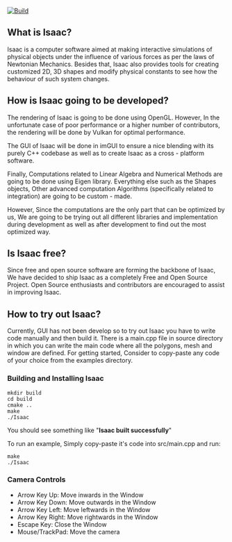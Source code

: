 [![Build](https://github.com/likely-shayan/Isaac/actions/workflows/cmake-multi-platform.yml/badge.svg?branch=main&event=push)](https://github.com/likely-shayan/Isaac/actions/workflows/cmake-multi-platform.yml)

## What is Isaac?

Isaac is a computer software aimed at making interactive simulations of physical objects under the influence of various forces as per the laws of Newtonian Mechanics. Besides that, Isaac also provides tools for creating customized 2D, 3D shapes and modify physical constants to see how the behaviour of such system changes.

## How is Isaac going to be developed?

The rendering of Isaac is going to be done using OpenGL. However, In the unfortunate case of poor performance or a higher number of contributors, the rendering will be done by Vulkan for optimal performance.

The GUI of Isaac will be done in imGUI to ensure a nice blending with its purely C++ codebase as well as to create Isaac as a cross - platform software.

Finally, Computations related to Linear Algebra and Numerical Methods are going to be done using Eigen library. Everything else such as the Shapes objects, Other advanced computation Algorithms (specifically related to integration) are going to be custom - made.

However, Since the computations are the only part that can be optimized by us, We are going to be trying out all different libraries and implementation during development as well as after development to find out the most optimized way.

## Is Isaac free?

Since free and open source software are forming the backbone of Isaac, We have decided to ship Isaac as a completely Free and Open Source Project. Open Source enthusiasts and contributors are encouraged to assist in improving Isaac.

## How to try out Isaac?
Currently, GUI has not been develop so to try out Isaac you have to write code manually and then build it.
There is a main.cpp file in source directory in which you can write the main code where all the polygons, mesh and window are defined.
For getting started, Consider to copy-paste any code of your choice from the examples directory.

<h3>Building and Installing Isaac</h3>

```
mkdir build
cd build
cmake ..
make
./Isaac
```
You should see something like "<b>Isaac built successfully</b>"

To run an example, Simply copy-paste it's code into src/main.cpp and run:
```
make
./Isaac
```
<h3>Camera Controls</h3>
<ul>
  <li>Arrow Key Up: Move inwards in the Window</li>
  <li>Arrow Key Down: Move outwards in the Window</li>
  <li>Arrow Key Left: Move leftwards in the Window</li>
  <li>Arrow Key Right: Move rightwards in the Window</li>
  <li>Escape Key: Close the Window</li>
  <li>Mouse/TrackPad: Move the camera</li>
</ul>
